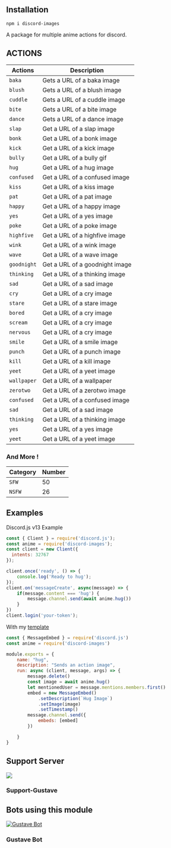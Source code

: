 ## Installation
```
npm i discord-images
```
A package for multiple anime actions for discord.

## ACTIONS

| Actions | Description |
| -------- | ----------- |
| `baka` | Gets a URL of a baka image |
| `blush` | Gets a URL of a blush image |
| `cuddle` | Gets a URL of a cuddle image |
| `bite` | Gets a URL of a bite image |
| `dance` | Gets a URL of a dance image |
| `slap`  | Get a URL of a slap image |
| `bonk` | Get a URL of a bonk image |
| `kick` | Get a URL of a kick image |
| `bully` | Get a URL of a bully gif |
| `hug` | Get a URL of a hug image |
| `confused` | Get a URL of a confused image |
| `kiss` | Get a URL of a kiss image |
| `pat` | Get a URL of a pat image |
| `happy`  | Get a URL of a happy image |
| `yes` | Get a URL of a yes image |
| `poke` | Get a URL of a poke image |
| `highfive` | Get a URL of a highfive image |
| `wink` | Get a URL of a wink image |
| `wave` | Get a URL of a wave image |
| `goodnight` | Get a URL of a goodnight image |
| `thinking` | Get a URL of a thinking image |
| `sad` | Get a URL of a sad image |
| `cry` | Get a URL of a cry image |
| `stare` | Get a URL of a stare image |
| `bored` | Get a URL of a cry image |
| `scream` | Get a URL of a cry image |
| `nervous` | Get a URL of a cry image |
| `smile` | Get a URL of a smile image |
| `punch` | Get a URL of a punch image |
| `kill` | Get a URL of a kill image |
| `yeet` | Get a URL of a yeet image |
| `wallpaper` | Get a URL of a wallpaper |
| `zerotwo` | Get a URL of a zerotwo image |
| `confused` | Get a URL of a confused image |
| `sad` | Get a URL of a sad image |
| `thinking` | Get a URL of a thinking image |
| `yes` | Get a URL of a yes image |
| `yeet` | Get a URL of a yeet image |

### And More !

| Category | Number |
| -------- | ----------- |
| `SFW` | 50 |
| `NSFW` | 26 |



## Examples

Discord.js v13 Example
```js
const { Client } = require('discord.js');
const anime = require('discord-images');
const client = new Client({ 
  intents: 32767
});

client.once('ready', () => {
	console.log('Ready to hug');
});
client.on('messageCreate', async(message) => {
    if(message.content === 'hug') {
        message.channel.send(await anime.hug())
    }
})
client.login('your-token');
```

With my [template](https://github.com/Kara0016/Discord-Template)
```js
const { MessageEmbed } = require('discord.js')
const anime = require('discord-images')

module.exports = {
    name: "hug",
    description: "Sends an action image",
    run: async (client, message, args) => {
        message.delete()
        const image = await anime.hug()
        let mentionedUser = message.mentions.members.first()
        embed = new MessageEmbed()
            .setDescription(`Hug Image`)
            .setImage(image)
            .setTimestamp()
        message.channel.send({
            embeds: [embed]
        })

    }
}
```


## Support Server

<a href="https://discord.gg/6qzkefEvRB"><img src="https://cdn.discordapp.com/avatars/876210410104172606/05802116f35693549501a74dd77162c2.webp?size=80"/></a>

### Support-Gustave

## Bots using this module

<a href="https://discord.gg/6qzkefEvRB">
    <img src="https://cdn.discordapp.com/avatars/876210410104172606/05802116f35693549501a74dd77162c2.webp?size=80" alt="Gustave Bot" />
</a>

### Gustave Bot

